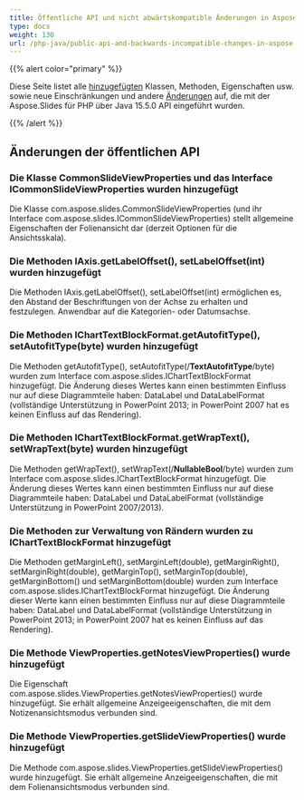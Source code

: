 ```yaml
---
title: Öffentliche API und nicht abwärtskompatible Änderungen in Aspose.Slides für PHP über Java 15.5.0
type: docs
weight: 130
url: /php-java/public-api-and-backwards-incompatible-changes-in-aspose-slides-for-java-15-5-0/
---
```


{{% alert color="primary" %}} 

Diese Seite listet alle [hinzugefügten](/slides/php-java/public-api-and-backwards-incompatible-changes-in-aspose-slides-for-java-15-5-0/) Klassen, Methoden, Eigenschaften usw. sowie neue Einschränkungen und andere [Änderungen](/slides/php-java/public-api-and-backwards-incompatible-changes-in-aspose-slides-for-java-15-5-0/) auf, die mit der Aspose.Slides für PHP über Java 15.5.0 API eingeführt wurden.

{{% /alert %}} 
## **Änderungen der öffentlichen API**
### **Die Klasse CommonSlideViewProperties und das Interface ICommonSlideViewProperties wurden hinzugefügt**
Die Klasse com.aspose.slides.CommonSlideViewProperties (und ihr Interface com.aspose.slides.ICommonSlideViewProperties) stellt allgemeine Eigenschaften der Folienansicht dar (derzeit Optionen für die Ansichtsskala).
### **Die Methoden IAxis.getLabelOffset(), setLabelOffset(int) wurden hinzugefügt**
Die Methoden IAxis.getLabelOffset(), setLabelOffset(int) ermöglichen es, den Abstand der Beschriftungen von der Achse zu erhalten und festzulegen. Anwendbar auf die Kategorien- oder Datumsachse.
### **Die Methoden IChartTextBlockFormat.getAutofitType(), setAutofitType(byte) wurden hinzugefügt**
Die Methoden getAutofitType(), setAutofitType(/**TextAutofitType**/byte) wurden zum Interface com.aspose.slides.IChartTextBlockFormat hinzugefügt.
Die Änderung dieses Wertes kann einen bestimmten Einfluss nur auf diese Diagrammteile haben: DataLabel und DataLabelFormat (vollständige Unterstützung in PowerPoint 2013; in PowerPoint 2007 hat es keinen Einfluss auf das Rendering).
### **Die Methoden IChartTextBlockFormat.getWrapText(), setWrapText(byte) wurden hinzugefügt**
Die Methoden getWrapText(), setWrapText(/**NullableBool**/byte) wurden zum Interface com.aspose.slides.IChartTextBlockFormat hinzugefügt.
Die Änderung dieses Wertes kann einen bestimmten Einfluss nur auf diese Diagrammteile haben: DataLabel und DataLabelFormat (vollständige Unterstützung in PowerPoint 2007/2013).
### **Die Methoden zur Verwaltung von Rändern wurden zu IChartTextBlockFormat hinzugefügt**
Die Methoden getMarginLeft(), setMarginLeft(double), getMarginRight(), setMarginRight(double), getMarginTop(), setMarginTop(double), getMarginBottom() und setMarginBottom(double) wurden zum Interface com.aspose.slides.IChartTextBlockFormat hinzugefügt.
Die Änderung dieser Werte kann einen bestimmten Einfluss nur auf diese Diagrammteile haben: DataLabel und DataLabelFormat (vollständige Unterstützung in PowerPoint 2013; in PowerPoint 2007 hat es keinen Einfluss auf das Rendering).
### **Die Methode ViewProperties.getNotesViewProperties() wurde hinzugefügt**
Die Eigenschaft com.aspose.slides.ViewProperties.getNotesViewProperties() wurde hinzugefügt. Sie erhält allgemeine Anzeigeeigenschaften, die mit dem Notizenansichtsmodus verbunden sind.
### **Die Methode ViewProperties.getSlideViewProperties() wurde hinzugefügt**
Die Methode com.aspose.slides.ViewProperties.getSlideViewProperties() wurde hinzugefügt. Sie erhält allgemeine Anzeigeeigenschaften, die mit dem Folienansichtsmodus verbunden sind.